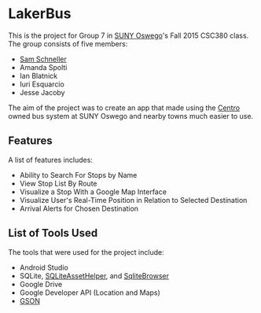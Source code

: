 # LakerBus
This is the project for Group 7 in [SUNY Oswego](http://oswego.edu/)'s Fall 2015 CSC380 class.
The group consists of five members:
- [Sam Schneller](http://cs.oswego.edu/~sschnell/)
- Amanda Spolti
- Ian Blatnick
- Iuri Esquarcio
- Jesse Jacoby

The aim of the project was to create an app that made using the [Centro](http://centro.org/) owned bus system at SUNY Oswego and nearby towns much easier to use.

## Features
A list of features includes:
- Ability to Search For Stops by Name
- View Stop List By Route
- Visualize a Stop With a Google Map Interface
- Visualize User's Real-Time Position in Relation to Selected Destination
- Arrival Alerts for Chosen Destination

## List of Tools Used
The tools that were used for the project include:
- Android Studio
- SQLite, [SQLiteAssetHelper](https://github.com/jgilfelt/android-sqlite-asset-helper), and [SqliteBrowser](http://sqlitebrowser.org/)
- Google Drive
- Google Developer API (Location and Maps)
- [GSON](https://github.com/google/gson)
